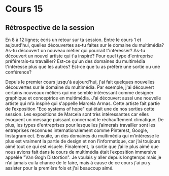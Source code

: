 # Cours 15
## Rétrospective de la session

En 8 à 12 lignes; écris un retour sur ta session. Entre le cours 1 et aujourd'hui, quelles découvertes as-tu faites sur le domaine du multimédia? As-tu découvert un nouveau métier qui pourrait t'intéresser? As-tu découvert un nouvel artiste qui t'a inspiré? Pour quel type d'entreprise préférerais-tu travailler? Est-ce qu'un des domaines du multimédia t'intéresse plus que les autres? Est-ce que tu as préféré une sortie ou une conférence? 

Depuis le premier cours jusqu'à aujourd'hui, j'ai fait quelques nouvelles découvertes sur le domaine du multimédia. Par exemple, j'ai découvert certains nouveaux métiers qui me semble intéressant comme designer graphique et conceptrice en multimédia. J’ai découvert aussi une nouvelle artiste qui m’a inspiré qui s'appelle Marcela Armas. Cette artiste fait partie de l’exposition "Eco systems of hope" qui était une de nos sorties cette session. Les expositions de Marcela sont très intéressantes car elles évoquent un message puissant concernant le réchauffement climatique. De plus, les types d'entreprises pour lesquelles j’aimerais travailler sont les entreprises reconnues internationalement comme Pinterest, Google, Instagram ect. Ensuite, un des domaines du multimédia qui m’intéresse le plus est vraiment la partie de design et non l’informatique, car j’ai toujours aimé tout ce qui est visuele. Finalement, la sortie que j’ai le plus aimé que nous avions fait dans le cours de multimédia était l’exposition immersive appelée "Van Gogh Distortion". Je voulais y aller depuis longtemps mais je n’ai jamais eu la chance de le faire, mais à cause de ce cours j'ai pu y assister pour la première fois et j'ai beaucoup aimé. 
